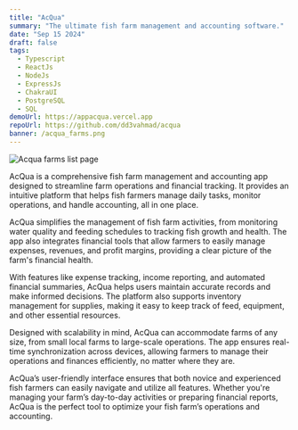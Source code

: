 ```yaml
---
title: "AcQua"
summary: "The ultimate fish farm management and accounting software."
date: "Sep 15 2024"
draft: false
tags:
  - Typescript
  - ReactJs
  - NodeJs
  - ExpressJs
  - ChakraUI
  - PostgreSQL
  - SQL
demoUrl: https://appacqua.vercel.app
repoUrl: https://github.com/dd3vahmad/acqua
banner: /acqua_farms.png
---
```


![Acqua farms list page](/acqua_farms.png)

AcQua is a comprehensive fish farm management and accounting app designed to streamline farm operations and financial tracking. It provides an intuitive platform that helps fish farmers manage daily tasks, monitor operations, and handle accounting, all in one place.

AcQua simplifies the management of fish farm activities, from monitoring water quality and feeding schedules to tracking fish growth and health. The app also integrates financial tools that allow farmers to easily manage expenses, revenues, and profit margins, providing a clear picture of the farm's financial health.

With features like expense tracking, income reporting, and automated financial summaries, AcQua helps users maintain accurate records and make informed decisions. The platform also supports inventory management for supplies, making it easy to keep track of feed, equipment, and other essential resources.

Designed with scalability in mind, AcQua can accommodate farms of any size, from small local farms to large-scale operations. The app ensures real-time synchronization across devices, allowing farmers to manage their operations and finances efficiently, no matter where they are.

AcQua’s user-friendly interface ensures that both novice and experienced fish farmers can easily navigate and utilize all features. Whether you're managing your farm’s day-to-day activities or preparing financial reports, AcQua is the perfect tool to optimize your fish farm’s operations and accounting.
